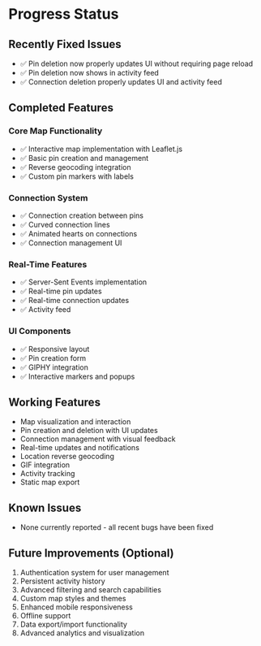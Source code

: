 # Progress Status

## Recently Fixed Issues
- ✅ Pin deletion now properly updates UI without requiring page reload
- ✅ Pin deletion now shows in activity feed
- ✅ Connection deletion properly updates UI and activity feed

## Completed Features

### Core Map Functionality
- ✅ Interactive map implementation with Leaflet.js
- ✅ Basic pin creation and management
- ✅ Reverse geocoding integration
- ✅ Custom pin markers with labels

### Connection System
- ✅ Connection creation between pins
- ✅ Curved connection lines
- ✅ Animated hearts on connections
- ✅ Connection management UI

### Real-Time Features
- ✅ Server-Sent Events implementation
- ✅ Real-time pin updates
- ✅ Real-time connection updates
- ✅ Activity feed

### UI Components
- ✅ Responsive layout
- ✅ Pin creation form
- ✅ GIPHY integration
- ✅ Interactive markers and popups

## Working Features
- Map visualization and interaction
- Pin creation and deletion with UI updates
- Connection management with visual feedback
- Real-time updates and notifications
- Location reverse geocoding
- GIF integration
- Activity tracking
- Static map export

## Known Issues
- None currently reported - all recent bugs have been fixed

## Future Improvements (Optional)
1. Authentication system for user management
2. Persistent activity history
3. Advanced filtering and search capabilities
4. Custom map styles and themes
5. Enhanced mobile responsiveness
6. Offline support
7. Data export/import functionality
8. Advanced analytics and visualization

